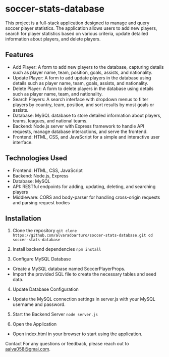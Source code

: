 # soccer-stats-database
This project is a full-stack application designed to manage and query soccer player statistics. The application allows users to add new players, search for player statistics based on various criteria,  update detailed information about players, and delete players.

## Features
- Add Player: A form to add new players to the database, capturing details such as player name, team, position, goals, assists, and nationality.
- Update Player: A form to add update players in the database using details such as player name, team, goals, assists, and nationality.
- Delete Player: A form to delete players in the database using details such as player name, team, and nationality.
- Search Players: A search interface with dropdown menus to filter players by country, team, position, and sort results by most goals or assists.
- Database: MySQL database to store detailed information about players, teams, leagues, and national teams.
- Backend: Node.js server with Express framework to handle API requests, manage database interactions, and serve the frontend.
- Frontend: HTML, CSS, and JavaScript for a simple and interactive user interface.

## Technologies Used
- Frontend: HTML, CSS, JavaScript
- Backend: Node.js, Express
- Database: MySQL
- API: RESTful endpoints for adding, updating, deleting, and searching players
- Middleware: CORS and body-parser for handling cross-origin requests and parsing request bodies

## Installation
1. Clone the repository
`git clone https://github.com/alvaradoarturo/soccer-stats-database.git
cd soccer-stats-database`

2. Install backend dependencies
`npm install`

3. Configure MySQL Database
- Create a MySQL database named SoccerPlayerProps.
- Import the provided SQL file to create the necessary tables and seed data.

4. Update Database Configuration
- Update the MySQL connection settings in server.js with your MySQL username and password.

5. Start the Backend Server
`node server.js`

6. Open the Application
- Open index.html in your browser to start using the application.

Contact
For any questions or feedback, please reach out to aalva058@gmai.com.
